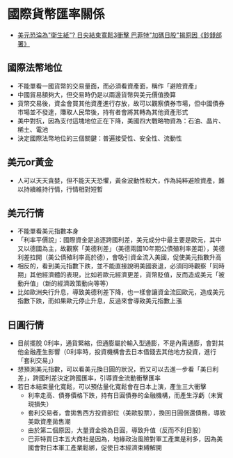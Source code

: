 # 國際貨幣匯率關係

- [美元恐淪為"衛生紙"? 日央結束寬鬆3衝擊 巴菲特"加碼日股"揭原因《鈔錢部署》](https://www.youtube.com/watch?v=bDQjNMx4MMM)

## 國際法幣地位
- 不能單看一國貨幣的交易量面，而必須看資產面，稱作「避險資產」
- 中國貿易額夠大，但交易時仍是以兩邊貨幣與美元價值換算
- 貨幣交易後，資金會買其他資產進行存放，故可以觀察債券市場，但中國債券市場並不發達，賺取人民幣後，持有者會將其轉為其他資產形式
- 美中對抗，因為支付這塊地位正在下降，美國四大戰略物資為：石油、晶片、稀土、電池
- 決定國際法幣地位的三個關鍵：普遍接受性、安全性、流動性

## 美元or黃金
- 人可以天天貪婪，但不能天天恐懼，黃金波動性較大，作為純粹避險資產，難以持續維持行情，行情相對短暫

## 美元行情
- 不能單看美元指數本身
- 「利率平價說」：國際資金是追逐跨國利差，美元成分中最主要是歐元，其中又以德國為主，故觀察「美德利差」（美德兩國10年期公債殖利率差距），美德利差拉開（美公債殖利率高於德），會吸引資金流入美國，促使美元指數升高
- 相反的，看到美元指數下跌，並不能直接說明美國衰退，必須同時觀察「同時期」其他經濟體的表現，比如若歐元經濟更差，貨幣貶值，反而造成美元「被動升值」（新的經濟政策動向等等）
- 比如歐洲央行升息，導致美德利差下降，也一樣會讓資金流回歐元，造成美元指數下跌，而如果歐元停止升息，反過來會導致美元指數上漲

## 日圓行情
- 目前擺脫 0利率，通貨緊縮，但通膨屬於輸入型通膨，不是內需通膨，會對其他金融產生影響（0利率時，投資機構會去日本借錢去其他地方投資，進行「套利交易」）
- 想預測美元指數，可以看美元換日圓的狀況，而又可以去進一步看「美日利差」，跨國利差決定跨國匯率，引導資金流動衝擊匯率
- 若日本結束量化寬鬆，可以預估量化寬鬆會在日本上演，產生三大衝擊
  - 利率走高、債券價格下跌，持有日圓債券的金融機構，而產生浮虧（未實現損失）
  - 套利交易者，會拋售西方投資部位（美歐股票），換回日圓償還債務，導致美歐資產拋售潮
  - 由於第二個原因，大量資金換為日圓，導致升值（反而不利日股）
  - 巴菲特買日本五大商社是因為，地緣政治風險對軍工產業是利多，因為美國會對日本軍工產業鬆綁，促使日本經濟束縛解開
